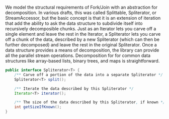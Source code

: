 
We model the structural requirements of Fork/Join with an abstraction for decomposition. In various drafts, this was called Splittable, Spliterator, or StreamAccessor, but the basic concept is that it is an extension of iteration that add the ability to ask the data structure to subdivide itself into recursively decomposible chunks. Just as an Iterator lets you carve off a single element and leave the rest in the Iterator, a Spliterator lets you carve off a chunk of the data, described by a new Spliterator (which can then be further decomposed) and leave the rest in the original Spliterator. Once a data structure provides a means of decomposition, the library can provide all the parallel stream operations. Decomposition for for common data structures like array-based lists, binary trees, and maps is straightforward.


```java
public interface Spliterator<T> {
    /** Carve off a portion of the data into a separate Spliterator */
    Spliterator<T> split();

    /** Iterate the data described by this Spliterator */
    Iterator<T> iterator();

    /** The size of the data described by this Spliterator, if known */
    int getSizeIfKnown();
}
```